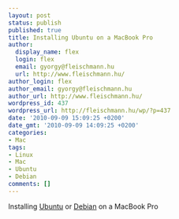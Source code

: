 ```yaml
---
layout: post
status: publish
published: true
title: Installing Ubuntu on a MacBook Pro
author:
  display_name: flex
  login: flex
  email: gyorgy@fleischmann.hu
  url: http://www.fleischmann.hu/
author_login: flex
author_email: gyorgy@fleischmann.hu
author_url: http://www.fleischmann.hu/
wordpress_id: 437
wordpress_url: http://fleischmann.hu/wp/?p=437
date: '2010-09-09 15:09:25 +0200'
date_gmt: '2010-09-09 14:09:25 +0200'
categories:
- Mac
tags:
- Linux
- Mac
- Ubuntu
- Debian
comments: []
---
```

<p>Installing <a href="https://help.ubuntu.com/community/MacBookPro">Ubuntu</a> or <a href="http://wiki.debian.org/MacBookPro">Debian</a> on a MacBook Pro</p>
